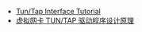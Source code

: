 
- [Tun/Tap Interface Tutorial](http://backreference.org/2010/03/26/tuntap-interface-tutorial/)
- [虚拟网卡 TUN/TAP 驱动程序设计原理](./tap-tun.md)
